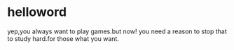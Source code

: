 # helloword

yep,you always want to play games.but now! you need a reason to stop that to study hard.for those what you want.
